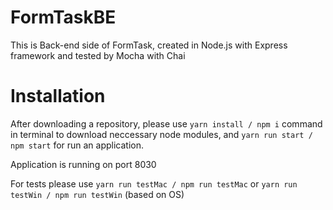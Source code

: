 # FormTaskBE
This is Back-end side of FormTask, created in Node.js with Express framework and tested by Mocha with Chai

# Installation

After downloading a repository, please use ``yarn install / npm i`` command in terminal to download neccessary node modules, and ``yarn run start / npm start`` for run an application.

Application is running on port 8030

For tests please use ``yarn run testMac / npm run testMac`` or ``yarn run testWin / npm run testWin`` (based on OS)
